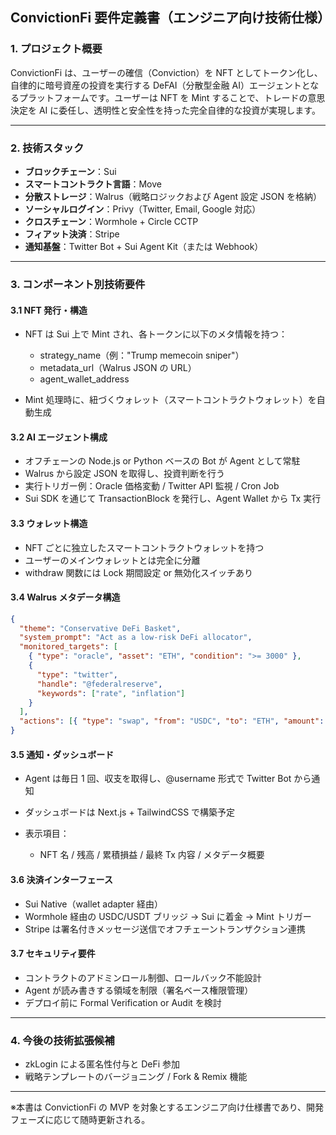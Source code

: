## ConvictionFi 要件定義書（エンジニア向け技術仕様）

### 1. プロジェクト概要

ConvictionFi は、ユーザーの確信（Conviction）を NFT としてトークン化し、自律的に暗号資産の投資を実行する DeFAI（分散型金融 AI）エージェントとなるプラットフォームです。ユーザーは NFT を Mint することで、トレードの意思決定を AI に委任し、透明性と安全性を持った完全自律的な投資が実現します。

---

### 2. 技術スタック

- **ブロックチェーン**：Sui
- **スマートコントラクト言語**：Move
- **分散ストレージ**：Walrus（戦略ロジックおよび Agent 設定 JSON を格納）
- **ソーシャルログイン**：Privy（Twitter, Email, Google 対応）
- **クロスチェーン**：Wormhole + Circle CCTP
- **フィアット決済**：Stripe
- **通知基盤**：Twitter Bot + Sui Agent Kit（または Webhook）

---

### 3. コンポーネント別技術要件

#### 3.1 NFT 発行・構造

- NFT は Sui 上で Mint され、各トークンに以下のメタ情報を持つ：

  - strategy_name（例："Trump memecoin sniper"）
  - metadata_url（Walrus JSON の URL）
  - agent_wallet_address

- Mint 処理時に、紐づくウォレット（スマートコントラクトウォレット）を自動生成

#### 3.2 AI エージェント構成

- オフチェーンの Node.js or Python ベースの Bot が Agent として常駐
- Walrus から設定 JSON を取得し、投資判断を行う
- 実行トリガー例：Oracle 価格変動 / Twitter API 監視 / Cron Job
- Sui SDK を通じて TransactionBlock を発行し、Agent Wallet から Tx 実行

#### 3.3 ウォレット構造

- NFT ごとに独立したスマートコントラクトウォレットを持つ
- ユーザーのメインウォレットとは完全に分離
- withdraw 関数には Lock 期間設定 or 無効化スイッチあり

#### 3.4 Walrus メタデータ構造

```json
{
  "theme": "Conservative DeFi Basket",
  "system_prompt": "Act as a low-risk DeFi allocator",
  "monitored_targets": [
    { "type": "oracle", "asset": "ETH", "condition": ">= 3000" },
    {
      "type": "twitter",
      "handle": "@federalreserve",
      "keywords": ["rate", "inflation"]
    }
  ],
  "actions": [{ "type": "swap", "from": "USDC", "to": "ETH", "amount": "50%" }]
}
```

#### 3.5 通知・ダッシュボード

- Agent は毎日 1 回、収支を取得し、@username 形式で Twitter Bot から通知
- ダッシュボードは Next.js + TailwindCSS で構築予定
- 表示項目：

  - NFT 名 / 残高 / 累積損益 / 最終 Tx 内容 / メタデータ概要

#### 3.6 決済インターフェース

- Sui Native（wallet adapter 経由）
- Wormhole 経由の USDC/USDT ブリッジ → Sui に着金 → Mint トリガー
- Stripe は署名付きメッセージ送信でオフチェーントランザクション連携

#### 3.7 セキュリティ要件

- コントラクトのアドミンロール制御、ロールバック不能設計
- Agent が読み書きする領域を制限（署名ベース権限管理）
- デプロイ前に Formal Verification or Audit を検討

---

### 4. 今後の技術拡張候補

- zkLogin による匿名性付与と DeFi 参加
- 戦略テンプレートのバージョニング / Fork & Remix 機能

---

※本書は ConvictionFi の MVP を対象とするエンジニア向け仕様書であり、開発フェーズに応じて随時更新される。
